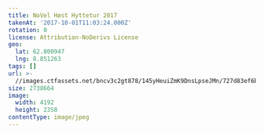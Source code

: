 ```yaml
---
title: NoVel Høst Hyttetur 2017
takenAt: '2017-10-01T11:03:24.000Z'
rotation: 0
license: Attribution-NoDerivs License
geo:
  lat: 62.800947
  lng: 8.851263
tags: []
url: >-
  //images.ctfassets.net/bncv3c2gt878/145yHeuiZmK9DnsLpseJMn/727d83ef6bcf0c6966e5555a05c3ecb1/novel-hst-hyttetur-2017_23585142448_o
size: 2738664
image:
  width: 4192
  height: 2358
contentType: image/jpeg
---
```


